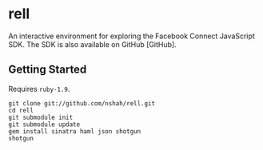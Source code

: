 rell
====

An interactive environment for exploring the Facebook Connect JavaScript SDK.
The SDK is also available on GitHub [GitHub].

Getting Started
---------------

Requires `ruby-1.9`.

    git clone git://github.com/nshah/rell.git
    cd rell
    git submodule init
    git submodule update
    gem install sinatra haml json shotgun
    shotgun
